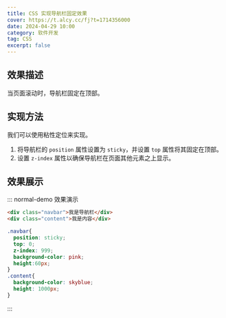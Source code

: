 ```yaml
---
title: CSS 实现导航栏固定效果
cover: https://t.alcy.cc/fj?t=1714356000
date: 2024-04-29 10:00
category: 软件开发
tag: CSS
excerpt: false
---
```


## 效果描述

当页面滚动时，导航栏固定在顶部。

## 实现方法

我们可以使用粘性定位来实现。

1. 将导航栏的 `position` 属性设置为 `sticky`，并设置 `top` 属性将其固定在顶部。
2. 设置 `z-index` 属性以确保导航栏在页面其他元素之上显示。

## 效果展示

::: normal-demo 效果演示

```html
<div class="navbar">我是导航栏</div>
<div class="content">我是内容</div>
```

```css
.navbar{
  position: sticky;
  top: 0;
  z-index: 999;
  background-color: pink;
  height:60px;
}
.content{
  background-color: skyblue;
  height: 1000px;
}
```

:::
